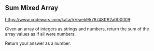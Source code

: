 ## Sum Mixed Array

https://www.codewars.com/kata/57eaeb9578748ff92a000009

Given an array of integers as strings and numbers, return the sum of the array values as if all were numbers.

Return your answer as a number.
